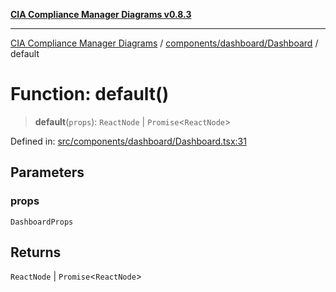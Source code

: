 [**CIA Compliance Manager Diagrams v0.8.3**](../../../../README.md)

***

[CIA Compliance Manager Diagrams](../../../../modules.md) / [components/dashboard/Dashboard](../README.md) / default

# Function: default()

> **default**(`props`): `ReactNode` \| `Promise`\<`ReactNode`\>

Defined in: [src/components/dashboard/Dashboard.tsx:31](https://github.com/Hack23/cia-compliance-manager/blob/368d5a1330a94df78d48c65d28962bd0f7cab363/src/components/dashboard/Dashboard.tsx#L31)

## Parameters

### props

`DashboardProps`

## Returns

`ReactNode` \| `Promise`\<`ReactNode`\>
